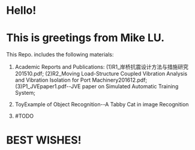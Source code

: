 # Hello!
# This is greetings from Mike LU.


This Repo. includes the following materials:

1. Academic Reports and Publications:
  (1)R1_岸桥抗震设计方法与措施研究201510.pdf;
  (2)R2_Moving Load-Structure Coupled Vibration Analysis and Vibration Isolation for Port Machinery201612.pdf;
  (3)P1_JVEpaper1.pdf--JVE paper on Simulated Automatic Training System;
  
2. ToyExample of Object Recognition--A Tabby Cat in image Recognition

3. #TODO



# BEST WISHES!

